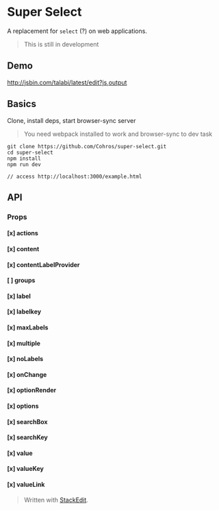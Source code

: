 # Super Select
A replacement for `select` (?) on web applications.

> This is still in development

## Demo
http://jsbin.com/talabi/latest/edit?js,output

## Basics
Clone, install deps, start browser-sync server

> You need webpack installed to work and browser-sync to dev task

```
git clone https://github.com/Cohros/super-select.git
cd super-select
npm install
npm run dev

// access http://localhost:3000/example.html
```

## API
### Props
#### [x] actions
#### [x] content
#### [x] contentLabelProvider
#### [ ] groups
#### [x] label
#### [x] labelkey
#### [x] maxLabels
#### [x] multiple
#### [x] noLabels
#### [x] onChange
#### [x] optionRender
#### [x] options
#### [x] searchBox
#### [x] searchKey
#### [x] value
#### [x] valueKey
#### [x] valueLink



> Written with [StackEdit](https://stackedit.io/).
